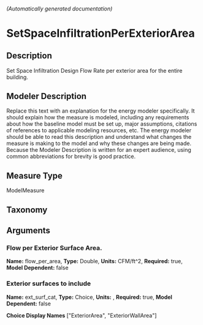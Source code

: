

###### (Automatically generated documentation)

# SetSpaceInfiltrationPerExteriorArea

## Description
Set Space Infiltration Design Flow Rate per exterior area for the entire building.

## Modeler Description
Replace this text with an explanation for the energy modeler specifically.  It should explain how the measure is modeled, including any requirements about how the baseline model must be set up, major assumptions, citations of references to applicable modeling resources, etc.  The energy modeler should be able to read this description and understand what changes the measure is making to the model and why these changes are being made.  Because the Modeler Description is written for an expert audience, using common abbreviations for brevity is good practice.

## Measure Type
ModelMeasure

## Taxonomy


## Arguments


### Flow per Exterior Surface Area.

**Name:** flow_per_area,
**Type:** Double,
**Units:** CFM/ft^2,
**Required:** true,
**Model Dependent:** false




### Exterior surfaces to include

**Name:** ext_surf_cat,
**Type:** Choice,
**Units:** ,
**Required:** true,
**Model Dependent:** false


**Choice Display Names** ["ExteriorArea", "ExteriorWallArea"]







